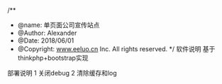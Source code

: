 /**
 * @name: 单页面公司宣传站点
 * @Author: Alexander
 * @Date: 2018/06/01
 * @Copyright: www.eeluo.cn Inc. All rights reserved.
 */
软件说明
基于thinkphp+bootstrap实现

部署说明
1 关闭debug
2 清除缓存和log